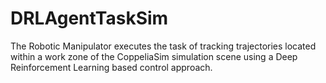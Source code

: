 # DRLAgentTaskSim
The Robotic Manipulator executes the task of tracking trajectories located within a work zone of the CoppeliaSim simulation scene using a Deep Reinforcement Learning based control approach.
